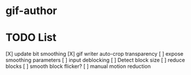 # gif-author


# TODO List

[X] update bit smoothing
[X] gif writer auto-crop transparency
[ ] expose smoothing parameters
[ ] input deblocking
    [ ] Detect block size
    [ ] reduce blocks
    [ ] smooth block flicker?
[ ] manual motion reduction



